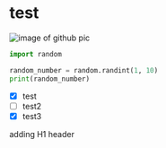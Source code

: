 # test

![image of github pic](https://www.macworld.com/wp-content/uploads/2023/01/learn_git_mac.jpg)

```python
import random

random_number = random.randint(1, 10)
print(random_number)
```

- [x] test
- [ ] test2
- [x] test3

adding H1 header
